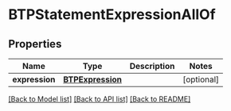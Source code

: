 # BTPStatementExpressionAllOf

## Properties
Name | Type | Description | Notes
------------ | ------------- | ------------- | -------------
**expression** | [**BTPExpression**](BTPExpression.md) |  | [optional] 

[[Back to Model list]](../README.md#documentation-for-models) [[Back to API list]](../README.md#documentation-for-api-endpoints) [[Back to README]](../README.md)


